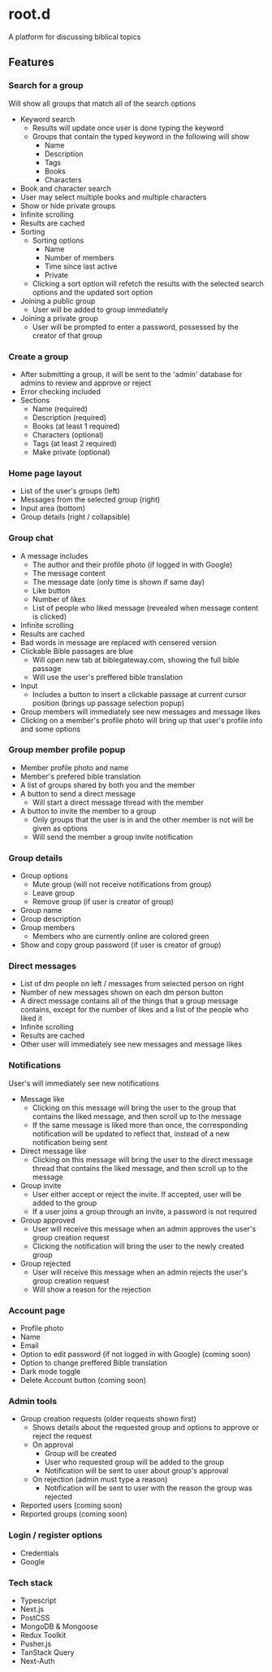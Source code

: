 # root.d
A platform for discussing biblical topics
## Features
### Search for a group
Will show all groups that match all of the search options
* Keyword search
  * Results will update once user is done typing the keyword
  * Groups that contain the typed keyword in the following will show
    * Name
    * Description
    * Tags
    * Books
    * Characters
* Book and character search
 * User may select multiple books and multiple characters
* Show or hide private groups
* Infinite scrolling
* Results are cached
* Sorting 
  * Sorting options
    *   Name
    *   Number of members
    *   Time since last active
    *   Private
  * Clicking a sort option will refetch the results with the selected search options and the updated sort option
* Joining a public group
  * User will be added to group immediately
* Joining a private group
  * User will be prompted to enter a password, possessed by the creator of that group 
### Create a group
* After submitting a group, it will be sent to the 'admin' database for admins to review and approve or reject
* Error checking included
* Sections
  * Name (required)
  * Description (required)
  * Books (at least 1 required)
  * Characters (optional)
  * Tags (at least 2 required)
  * Make private (optional)
### Home page layout
* List of the user's groups (left)
* Messages from the selected group (right)
* Input area (bottom)
* Group details (right / collapsible)
### Group chat
* A message includes
  * The author and their profile photo (if logged in with Google)
  * The message content
  * The message date (only time is shown if same day)
  * Like button
  * Number of likes
  * List of people who liked message (revealed when message content is clicked)
* Infinite scrolling
* Results are cached
* Bad words in message are replaced with censered version
* Clickable Bible passages are blue
  * Will open new tab at biblegateway.com, showing the full bible passage
  * Will use the user's preffered bible translation
* Input
  * Includes a button to insert a clickable passage at current cursor position (brings up passage selection popup)
* Group members will immediately see new messages and message likes
* Clicking on a member's profile photo will bring up that user's profile info and some options
### Group member profile popup
* Member profile photo and name
* Member's prefered bible translation
* A list of groups shared by both you and the member
* A button to send a direct message
  * Will start a direct message thread with the member
* A button to invite the member to a group
  * Only groups that the user is in and the other member is not will be given as options
  * Will send the member a group invite notification
### Group details
* Group options
  * Mute group (will not receive notifications from group)
  * Leave group
  * Remove group (if user is creator of group)
* Group name
* Group description
* Group members
  * Members who are currently online are colored green
* Show and copy group password (if user is creator of group)
### Direct messages
* List of dm people on left / messages from selected person on right
* Number of new messages shown on each dm person button
* A direct message contains all of the things that a group message contains, except for the number of likes and a list of the people who liked it
* Infinite scrolling
* Results are cached
* Other user will immediately see new messages and message likes
### Notifications
User's will immediately see new notifications
* Message like
  * Clicking on this message will bring the user to the group that contains the liked message, and then scroll up to the message
  * If the same message is liked more than once, the corresponding notification will be updated to reflect that, instead of a new notification being sent
* Direct message like
  * Clicking on this message will bring the user to the direct message thread that contains the liked message, and then scroll up to the message
* Group invite
  * User either accept or reject the invite. If accepted, user will be added to the group
  * If a user joins a group through an invite, a password is not required
* Group approved
  * User will receive this message when an admin approves the user's group creation request 
  * Clicking the notification will bring the user to the newly created group
* Group rejected
  * User will receive this message when an admin rejects the user's group creation request 
  * Will show a reason for the rejection
### Account page
* Profile photo
* Name
* Email
* Option to edit password (if not logged in with Google) (coming soon)
* Option to change preffered Bible translation
* Dark mode toggle
* Delete Account button (coming soon)
### Admin tools
* Group creation requests (older requests shown first)
  * Shows details about the requested group and options to approve or reject the request
  * On approval
    * Group will be created
    * User who requested group will be added to the group
    * Notification will be sent to user about group's approval
  * On rejection (admin must type a reason)
    * Notification will be sent to user with the reason the group was rejected 
* Reported users (coming soon)
* Reported groups (coming soon)
### Login / register options
* Credentials
* Google
### Tech stack
* Typescript
* Next.js
* PostCSS
* MongoDB & Mongoose
* Redux Toolkit
* Pusher.js
* TanStack Query
* Next-Auth
